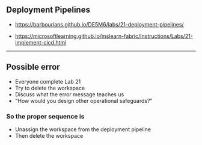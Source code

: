 ## Deployment Pipelines

- https://barbourians.github.io/DE5M6/labs/21-deployment-pipelines/

- https://microsoftlearning.github.io/mslearn-fabric/Instructions/Labs/21-implement-cicd.html

---

## Possible error

- Everyone complete Lab 21
- Try to delete the workspace
- Discuss what the error message teaches us
- "How would you design other operational safeguards?"

### So the proper sequence is

- Unassign the workspace from the deployment pipeline
- Then delete the workspace
